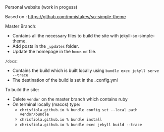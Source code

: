 Personal website (work in progess)

Based on : https://github.com/mmistakes/so-simple-theme

Master Branch:
- Contains all the necessary files to build the site with jekyll-so-simple-theme.
- Add posts in the `_updates` folder.
- Update the homepage in the `home.md` file.

`/docs`:
- Contains the build which is built locally using `bundle exec jekyll serve --trace`
- The destination of the build is set in the _config.yml

To build the site:
- Delete `vendor` on the master branch which contains ruby
- On terminal locally (macos) type:
   - `chrisfiola.github.io % bundle config set --local path vendor/bundle`
   - `chrisfiola.github.io % bundle install`
   - `chrisfiola.github.io % bundle exec jekyll build --trace`
